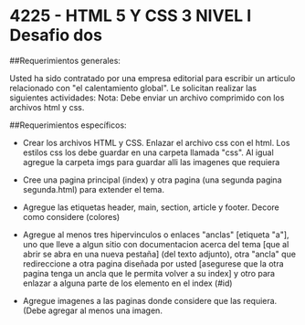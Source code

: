 # 4225 - HTML 5 Y CSS 3 NIVEL I Desafio dos

##Requerimientos generales:

Usted ha sido contratado por una empresa editorial para escribir un articulo relacionado con "el calentamiento global". Le solicitan realizar las siguientes actividades: Nota: Debe enviar un archivo comprimido con los archivos html y css.

##Requerimientos específicos:

- Crear los archivos HTML y CSS. Enlazar el archivo css con el html. Los estilos css los debe guardar en una carpeta llamada "css". Al igual agregue la carpeta imgs para guardar alli las imagenes que requiera

- Cree una pagina principal (index) y otra pagina (una segunda pagina segunda.html) para extender el tema.

- Agregue las etiquetas header, main, section, article y footer. Decore como considere (colores)

- Agregue al menos tres hipervinculos o enlaces "anclas" [etiqueta "a"], uno que lleve a algun sitio con documentacion acerca del tema [que al abrir se abra en una nueva pestaña] (del texto adjunto), otra "ancla" que redireccione a otra pagina diseñada por usted [asegurese que la otra pagina tenga un ancla que le permita volver a su index] y otro para enlazar a alguna parte de los elemento en el index (#id)

- Agregue imagenes a las paginas donde considere que las requiera. (Debe agregar al menos una imagen.
